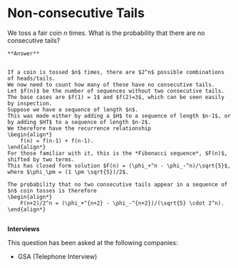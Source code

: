 # Non-consecutive Tails


We toss a fair coin $n$ times.
What is the probability that there are no consecutive tails?

````{toggle} Click to reveal answer
**Answer**


If a coin is tossed $n$ times, there are $2^n$ possible combinations of heads/tails.
We now need to count how many of these have no consecutive tails.
Let $f(n)$ be the number of sequences without two consecutive tails.
The base cases are $f(1) = 1$ and $f(2)=3$, which can be seen easily by inspection.
Suppose we have a sequence of length $n$.
This was made either by adding a $H$ to a sequence of length $n-1$, or by adding $HT$ to a sequence of length $n-2$.
We therefore have the recurrence relationship
\begin{align*}
    f(n) = f(n-1) + f(n-1).
\end{align*}
For those familiar with it, this is the *Fibonacci sequence*, $F(n)$, shifted by two terms.
This has closed form solution $F(n) = (\phi_+^n - \phi_-^n)/\sqrt{5}$, where $\phi_\pm = (1 \pm \sqrt{5})/2$.

The probability that no two consecutive tails appear in a sequence of $n$ coin tosses is therefore 
\begin{align*}
    F(n+2)/2^n = (\phi_+^{n+2} - \phi_-^{n+2})/(\sqrt{5} \cdot 2^n).
\end{align*} 


````


**Interviews**

This question has been asked at the following companies:
 
- GSA (Telephone Interview)




